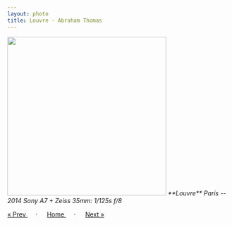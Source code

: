 ```yaml
---
layout: photo
title: Louvre · Abraham Thomas
---
```


<img src="/assets/photos/Louvre.jpg" width="360px" class="photo">

<i>
**Louvre**  
Paris -- 2014  
Sony A7 + Zeiss 35mm: 1/125s f/8  
</i>

<a href="/gallery/boats"> &laquo; Prev </a> &emsp; · &emsp; 
<a href="/gallery"> Home </a> &emsp; · &emsp; 
<a href="/gallery/cafe"> Next &raquo; </a>
